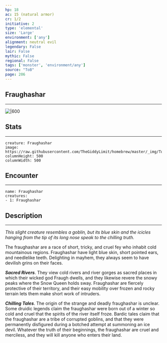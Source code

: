 ```yaml
---
hp: 18
ac: 15 (natural armor)
cr: 1/2
initiative: 2
type: 'elemental'    
size: 'Large'
environment: ['any']
alignment: neutral evil
legendary: False
lair: False
mythic: False
regional: False
tags: ['monster', 'environment/any']
source: "ToB"
page: 206
---
```


## Fraughashar
---

![|600](https://raw.githubusercontent.com/TheGiddyLimit/homebrew/master/_img/ToB/Fraughashar.webp)

## Stats
---

```statblock
creature: Fraughashar
image: https://raw.githubusercontent.com/TheGiddyLimit/homebrew/master/_img/ToB/token/Fraughashar.png
columnHeight: 500
columnWidth: 500
```

## Encounter
---

```encounter-table
name: Fraughashar
creatures:
- 1: Fraughashar
```

## Description
---
_This slight creature resembles a goblin, but its blue skin and the icicles hanging from the tip of its long nose speak to the chilling truth._

The fraughashar are a race of short, tricky, and cruel fey who inhabit cold mountainous regions. Fraughashar have light blue skin, short pointed ears, and needlelike teeth. Delighting in mayhem, they always seem to have devilish grins on their faces.

**_Sacred Rivers_**. They view cold rivers and river gorges as sacred places in which their wicked god Fraugh dwells, and they likewise revere the snowy peaks where the Snow Queen holds sway. Fraughashar are fiercely protective of their territory, and their easy mobility over frozen and rocky terrain lets them make short work of intruders.

**_Chilling Tales_**. The origin of the strange and deadly fraughashar is unclear. Some druidic legends claim the fraughashar were born out of a winter so cold and cruel that the spirits of the river itself froze. Bardic tales claim that the fraughashar are a tribe of corrupted goblins, and that they were permanently disfigured during a botched attempt at summoning an ice devil. Whatever the truth of their beginnings, the fraughashar are cruel and merciless, and they will kill anyone who enters their land.






